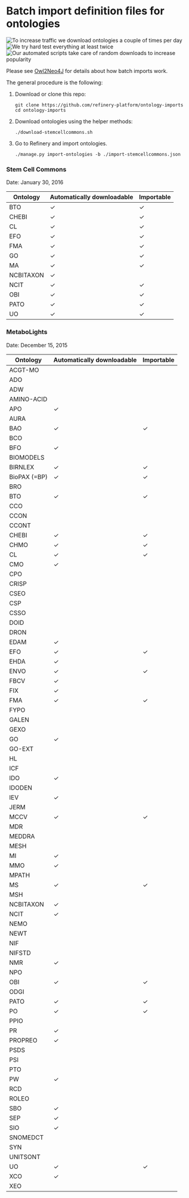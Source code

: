 # Batch import definition files for ontologies

![To increase traffic we download ontologies a couple of times per day](https://img.shields.io/badge/build-passing-brightgreen.svg) ![We try hard test everything at least twice](https://img.shields.io/badge/coverage-142%-brightgreen.svg) ![Our automated scripts take care of random downloads to increase popularity](https://img.shields.io/badge/downloads-15k/day-brightgreen.svg)

Please see [Owl2Neo4J][owl2neo4j] for details about how batch imports work.

The general procedure is the following:

1. Download or clone this repo:

   ```
   git clone https://github.com/refinery-platform/ontology-imports
   cd ontology-imports
   ```

2. Download ontologies using the helper methods:

   ```
   ./download-stemcellcommons.sh
   ```

3. Go to Refinery and import ontologies.

   ```
   ./manage.py import-ontologies -b ./import-stemcellcommons.json
   ```

### Stem Cell Commons

Date: January 30, 2016

Ontology     | Automatically downloadable | Importable
------------ | -------------------------- | ----------
BTO          | ✓                          | ✓
CHEBI        | ✓                          | ✓
CL           | ✓                          | ✓
EFO          | ✓                          | ✓
FMA          | ✓                          | ✓
GO           | ✓                          | ✓
MA           | ✓                          | ✓
NCBITAXON    | ✓                          |
NCIT         | ✓                          | ✓
OBI          | ✓                          | ✓
PATO         | ✓                          | ✓
UO           | ✓                          | ✓


### MetaboLights

Date: December 15, 2015

Ontology     | Automatically downloadable | Importable
------------ | -------------------------- | ----------
ACGT-MO      |                            |
ADO          |                            |
ADW          |                            |
AMINO-ACID   |                            |
APO          | ✓                          |
AURA         |                            |
BAO          | ✓                          | ✓
BCO          |                            |
BFO          | ✓                          |
BIOMODELS    |                            |
BIRNLEX      | ✓                          | ✓
BioPAX (=BP) | ✓                          | ✓
BRO          |                            |
BTO          | ✓                          | ✓
CCO          |                            |
CCON         |                            |
CCONT        |                            |
CHEBI        | ✓                          | ✓
CHMO         | ✓                          | ✓
CL           | ✓                          | ✓
CMO          | ✓                          |
CPO          |                            |
CRISP        |                            |
CSEO         |                            |
CSP          |                            |
CSSO         |                            |
DOID         |                            |
DRON         |                            |
EDAM         | ✓                          |
EFO          | ✓                          | ✓
EHDA         | ✓                          |
ENVO         | ✓                          | ✓
FBCV         | ✓                          |
FIX          | ✓                          |
FMA          | ✓                          | ✓
FYPO         |                            |
GALEN        |                            |
GEXO         |                            |
GO           | ✓                          |
GO-EXT       |                            |
HL           |                            |
ICF          |                            |
IDO          | ✓                          |
IDODEN       |                            |
IEV          | ✓                          |
JERM         |                            |
MCCV         | ✓                          | ✓
MDR          |                            |
MEDDRA       |                            |
MESH         |                            |
MI           | ✓                          |
MMO          | ✓                          |
MPATH        |                            |
MS           | ✓                          | ✓
MSH          |                            |
NCBITAXON    | ✓                          |
NCIT         | ✓                          |
NEMO         |                            |
NEWT         |                            |
NIF          |                            |
NIFSTD       |                            |
NMR          | ✓                          |
NPO          |                            |
OBI          | ✓                          | ✓
ODGI         |                            |
PATO         | ✓                          | ✓
PO           | ✓                          | ✓
PPIO         |                            |
PR           | ✓                          |
PROPREO      | ✓                          |
PSDS         |                            |
PSI          |                            |
PTO          |                            |
PW           | ✓                          |
RCD          |                            |
ROLEO        |                            |
SBO          | ✓                          |
SEP          | ✓                          |
SIO          | ✓                          |
SNOMEDCT     |                            |
SYN          |                            |
UNITSONT     |                            |
UO           | ✓                          | ✓
XCO          | ✓                          |
XEO          |                            |

[owl2neo4j]: https://github.com/flekschas/owl2neo4j/wiki/Batch-Imports
